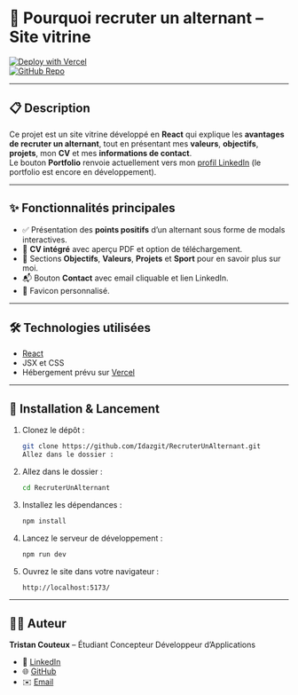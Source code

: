 # 🚀 Pourquoi recruter un alternant – Site vitrine

[![Deploy with Vercel](https://vercel.com/button)](https://vercel.com/import/project)  
[![GitHub Repo](https://img.shields.io/badge/GitHub-Idazgit/RecruterUnAlternant-181717?logo=github)](https://github.com/Idazgit/RecruterUnAlternant)

---

## 📋 Description

Ce projet est un site vitrine développé en **React** qui explique les **avantages de recruter un alternant**, tout en présentant mes **valeurs**, **objectifs**, **projets**, mon **CV** et mes **informations de contact**.  
Le bouton **Portfolio** renvoie actuellement vers mon [profil LinkedIn](https://www.linkedin.com/in/tristan-couteux-a79a23349/) (le portfolio est encore en développement).

---

## ✨ Fonctionnalités principales

- ✅ Présentation des **points positifs** d’un alternant sous forme de modals interactives.
- 📄 **CV intégré** avec aperçu PDF et option de téléchargement.
- 🎯 Sections **Objectifs**, **Valeurs**, **Projets** et **Sport** pour en savoir plus sur moi.
- 📬 Bouton **Contact** avec email cliquable et lien LinkedIn.
- 🌟 Favicon personnalisé.

---

## 🛠 Technologies utilisées

- [React](https://react.dev/)
- JSX et CSS
- Hébergement prévu sur [Vercel](https://vercel.com/)

---

## 📂 Installation & Lancement

1. Clonez le dépôt :
   ```bash
   git clone https://github.com/Idazgit/RecruterUnAlternant.git
   Allez dans le dossier :
   ```
2. Allez dans le dossier :
   ```bash
   cd RecruterUnAlternant
   ```
3. Installez les dépendances :

   ```bash
   npm install
   ```

4. Lancez le serveur de développement :

   ```bash
   npm run dev
   ```

5. Ouvrez le site dans votre navigateur :

   ```bash
   http://localhost:5173/
   ```

---

## 👨‍💻 Auteur

**Tristan Couteux** – Étudiant Concepteur Développeur d’Applications

- 💼 [LinkedIn](https://www.linkedin.com/in/tristan-couteux-a79a23349/)
- 🌐 [GitHub](https://github.com/Idazgit)
- ✉️ [Email](mailto:tristanctxecole@gmail.com)

```

```
